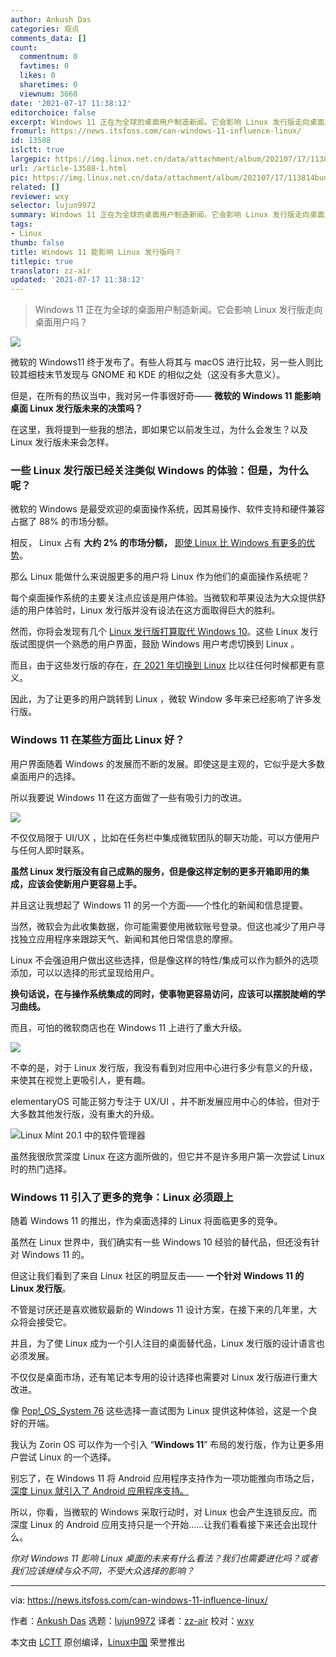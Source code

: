 ```yaml
---
author: Ankush Das
categories: 观点
comments_data: []
count:
  commentnum: 0
  favtimes: 0
  likes: 0
  sharetimes: 0
  viewnum: 3660
date: '2021-07-17 11:38:12'
editorchoice: false
excerpt: Windows 11 正在为全球的桌面用户制造新闻。它会影响 Linux 发行版走向桌面用户吗？
fromurl: https://news.itsfoss.com/can-windows-11-influence-linux/
id: 13588
islctt: true
largepic: https://img.linux.net.cn/data/attachment/album/202107/17/113814buujcsssjz7jti2m.png
url: /article-13588-1.html
pic: https://img.linux.net.cn/data/attachment/album/202107/17/113814buujcsssjz7jti2m.png.thumb.jpg
related: []
reviewer: wxy
selector: lujun9972
summary: Windows 11 正在为全球的桌面用户制造新闻。它会影响 Linux 发行版走向桌面用户吗？
tags:
- Linux
thumb: false
title: Windows 11 能影响 Linux 发行版吗？
titlepic: true
translator: zz-air
updated: '2021-07-17 11:38:12'
---
```



> 
> Windows 11 正在为全球的桌面用户制造新闻。它会影响 Linux 发行版走向桌面用户吗？
> 
> 
> 


![](https://img.linux.net.cn/data/attachment/album/202107/17/113814buujcsssjz7jti2m.png)


微软的 Windows11 终于发布了。有些人将其与 macOS 进行比较，另一些人则比较其细枝末节发现与 GNOME 和 KDE 的相似之处（这没有多大意义）。


但是，在所有的热议当中，我对另一件事很好奇—— **微软的 Windows 11 能影响桌面 Linux 发行版未来的决策吗？**


在这里，我将提到一些我的想法，即如果它以前发生过，为什么会发生？以及 Linux 发行版未来会怎样。


### 一些 Linux 发行版已经关注类似 Windows 的体验：但是，为什么呢？


微软的 Windows 是最受欢迎的桌面操作系统，因其易操作、软件支持和硬件兼容占据了 88% 的市场分额。


相反， Linux 占有 **大约 2% 的市场分额，** [即使 Linux 比 Windows 有更多的优势](https://itsfoss.com/linux-better-than-windows/)。


那么 Linux 能做什么来说服更多的用户将 Linux 作为他们的桌面操作系统呢？


每个桌面操作系统的主要关注点应该是用户体验。当微软和苹果设法为大众提供舒适的用户体验时，Linux 发行版并没有设法在这方面取得巨大的胜利。


然而，你将会发现有几个 [Linux 发行版打算取代 Windows 10](https://itsfoss.com/windows-like-linux-distributions/)。这些 Linux 发行版试图提供一个熟悉的用户界面，鼓励 Windows 用户考虑切换到 Linux 。


而且，由于这些发行版的存在，[在 2021 年切换到 Linux](https://news.itsfoss.com/switch-to-linux-in-2021/) 比以往任何时候都更有意义。


因此，为了让更多的用户跳转到 Linux ，微软 Window 多年来已经影响了许多发行版。


### Windows 11 在某些方面比 Linux 好？


用户界面随着 Windows 的发展而不断的发展。即使这是主观的，它似乎是大多数桌面用户的选择。


所以我要说 Windows 11 在这方面做了一些有吸引力的改进。


![](https://img.linux.net.cn/data/attachment/album/202107/17/113816c2jzbphmja5ax5ad.png)


不仅仅局限于 UI/UX ，比如在任务栏中集成微软团队的聊天功能，可以方便用户与任何人即时联系。


**虽然 Linux 发行版没有自己成熟的服务，但是像这样定制的更多开箱即用的集成，应该会使新用户更容易上手。**


并且这让我想起了 Windows 11 的另一个方面——个性化的新闻和信息提要。


当然，微软会为此收集数据，你可能需要使用微软账号登录。但这也减少了用户寻找独立应用程序来跟踪天气、新闻和其他日常信息的摩擦。


Linux 不会强迫用户做出这些选择，但是像这样的特性/集成可以作为额外的选项添加，可以以选择的形式呈现给用户。


**换句话说，在与操作系统集成的同时，使事物更容易访问，应该可以摆脱陡峭的学习曲线。**


而且，可怕的微软商店也在 Windows 11 上进行了重大升级。


![](https://img.linux.net.cn/data/attachment/album/202107/17/113818soex5ppojyxecyjs.png)


不幸的是，对于 Linux 发行版，我没有看到对应用中心进行多少有意义的升级，来使其在视觉上更吸引人，更有趣。


elementaryOS 可能正努力专注于 UX/UI ，并不断发展应用中心的体验，但对于大多数其他发行版，没有重大的升级。


![Linux Mint 20.1 中的软件管理器](https://img.linux.net.cn/data/attachment/album/202107/17/113820pgyn7xrzlrnxjgbo.png)


虽然我很欣赏深度 Linux 在这方面所做的，但它并不是许多用户第一次尝试 Linux 时的热门选择。


### Windows 11 引入了更多的竞争：Linux 必须跟上


随着 Windows 11 的推出，作为桌面选择的 Linux 将面临更多的竞争。


虽然在 Linux 世界中，我们确实有一些 Windows 10 经验的替代品，但还没有针对 Windows 11 的。


但这让我们看到了来自 Linux 社区的明显反击—— **一个针对 Windows 11 的 Linux 发行版**。


不管是讨厌还是喜欢微软最新的 Windows 11 设计方案，在接下来的几年里，大众将会接受它。


并且，为了使 Linux 成为一个引人注目的桌面替代品，Linux 发行版的设计语言也必须发展。


不仅仅是桌面市场，还有笔记本专用的设计选择也需要对 Linux 发行版进行重大改进。


像 [Pop!\_OS\_System 76](https://pop.system76.com) 这些选择一直试图为 Linux 提供这种体验，这是一个良好的开端。


我认为 Zorin OS 可以作为一个引入 “**Windows 11**” 布局的发行版，作为让更多用户尝试 Linux 的一个选择。


别忘了，在 Windows 11 将 Android 应用程序支持作为一项功能推向市场之后，[深度 Linux 就引入了 Android 应用程序支持。](https://news.itsfoss.com/deepin-linux-20-2-2-release/)


所以，你看，当微软的 Windows 采取行动时，对 Linux 也会产生连锁反应。而深度 Linux 的 Android 应用支持只是一个开始……让我们看看接下来还会出现什么。


*你对 Windows 11 影响 Linux 桌面的未来有什么看法？我们也需要进化吗？或者我们应该继续与众不同，不受大众选择的影响？*




---


via: <https://news.itsfoss.com/can-windows-11-influence-linux/>


作者：[Ankush Das](https://news.itsfoss.com/author/ankush/) 选题：[lujun9972](https://github.com/lujun9972) 译者：[zz-air](https://github.com/zz-air) 校对：[wxy](https://github.com/wxy)


本文由 [LCTT](https://github.com/LCTT/TranslateProject) 原创编译，[Linux中国](https://linux.cn/) 荣誉推出